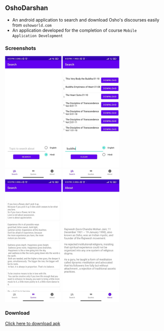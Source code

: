 ## OshoDarshan

- An android application to search and download Osho's discourses easily from `oshoworld.com`
- An application developed for the completion of course `Mobile Application Development`


### Screenshots
<img src="./assets/sc-1.jpeg" height="400px">
<img src="./assets/sc-2.jpeg" height="400px">
<img src="./assets/sc-3.jpeg" height="400px">
<img src="./assets/sc-4.jpeg" height="400px">

### Download
[Click here to download apk](./assets/oshoDarshan.apk)